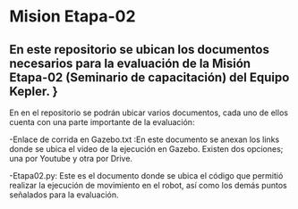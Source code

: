 # Mision Etapa-02
## En este repositorio se ubican los documentos necesarios para la evaluación de la Misión Etapa-02 (Seminario de capacitación) del Equipo Kepler. }

En en el repositorio se podrán ubicar varios documentos, cada uno de ellos cuenta con una parte importante de la evaluación:

  -Enlace de corrida en Gazebo.txt :En este documento se anexan los links donde se ubica el video de la ejecución en Gazebo. Existen dos opciones; una por Youtube y  otra por Drive.
  
  -Etapa02.py: Este es el documento donde se ubica el código que permitió realizar la ejecución de movimiento en el robot, así como los demás puntos señalados para la evaluación. 

